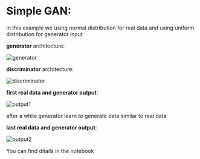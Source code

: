 # Simple GAN:

in this example we using normal distribution for real data and using uniform distribution for generator input

**generator** architecture:

![generator](https://github.com/A30Z/GAN/assets/121484376/7886e3b1-cf28-49f7-ba41-89ccbfd5aaa0)

**discriminator** architecture:

![discriminator](https://github.com/A30Z/GAN/assets/121484376/eed679c3-8dcc-4ff4-9ef9-2e97b58e3f6e)

**first real data and generator output**:

![output1](https://github.com/A30Z/GAN/assets/121484376/56ce432a-3a46-43e3-ac6c-eb747f5038ab)

after a while generator learn to generate data similar to real data

**last real data and generator output**:

![output2](https://github.com/A30Z/GAN/assets/121484376/5e4be0c3-8f19-4307-b572-c6f6d27b4586)

You can find ditails in the notebook

